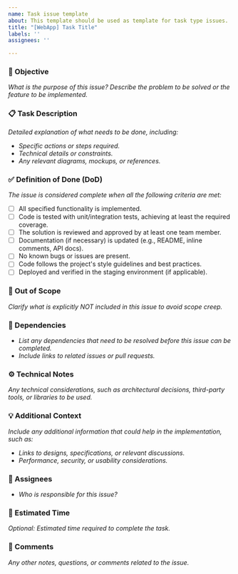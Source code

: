 ```yaml
---
name: Task issue template
about: This template should be used as template for task type issues.
title: "[WebApp] Task Title"
labels: ''
assignees: ''

---
```


### 🎯 Objective  
_What is the purpose of this issue? Describe the problem to be solved or the feature to be implemented._  

### 📋 Task Description  
_Detailed explanation of what needs to be done, including:_  
- _Specific actions or steps required._  
- _Technical details or constraints._  
- _Any relevant diagrams, mockups, or references._  

### ✅ Definition of Done (DoD)  
_The issue is considered complete when all the following criteria are met:_  
- [ ] All specified functionality is implemented.  
- [ ] Code is tested with unit/integration tests, achieving at least the required coverage.  
- [ ] The solution is reviewed and approved by at least one team member.  
- [ ] Documentation (if necessary) is updated (e.g., README, inline comments, API docs).  
- [ ] No known bugs or issues are present.  
- [ ] Code follows the project's style guidelines and best practices.  
- [ ] Deployed and verified in the staging environment (if applicable).  

### 📌 Out of Scope  
_Clarify what is explicitly NOT included in this issue to avoid scope creep._  

### 🔗 Dependencies  
- _List any dependencies that need to be resolved before this issue can be completed._  
- _Include links to related issues or pull requests._  

### ⚙️ Technical Notes  
_Any technical considerations, such as architectural decisions, third-party tools, or libraries to be used._  

### 💡 Additional Context  
_Include any additional information that could help in the implementation, such as:_  
- _Links to designs, specifications, or relevant discussions._  
- _Performance, security, or usability considerations._  

### 👥 Assignees  
- _Who is responsible for this issue?_  

### 📅 Estimated Time  
_Optional: Estimated time required to complete the task._  

### 📝 Comments  
_Any other notes, questions, or comments related to the issue._
